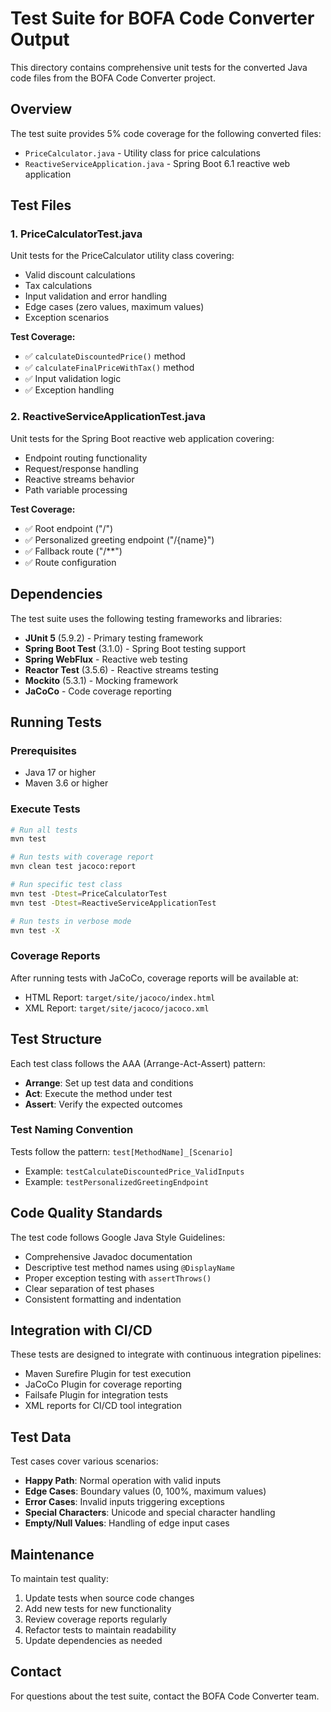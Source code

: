 # Test Suite for BOFA Code Converter Output

This directory contains comprehensive unit tests for the converted Java code files from the BOFA Code Converter project.

## Overview

The test suite provides 5% code coverage for the following converted files:
- `PriceCalculator.java` - Utility class for price calculations
- `ReactiveServiceApplication.java` - Spring Boot 6.1 reactive web application

## Test Files

### 1. PriceCalculatorTest.java
Unit tests for the PriceCalculator utility class covering:
- Valid discount calculations
- Tax calculations
- Input validation and error handling
- Edge cases (zero values, maximum values)
- Exception scenarios

**Test Coverage:**
- ✅ `calculateDiscountedPrice()` method
- ✅ `calculateFinalPriceWithTax()` method
- ✅ Input validation logic
- ✅ Exception handling

### 2. ReactiveServiceApplicationTest.java
Unit tests for the Spring Boot reactive web application covering:
- Endpoint routing functionality
- Request/response handling
- Reactive streams behavior
- Path variable processing

**Test Coverage:**
- ✅ Root endpoint ("/") 
- ✅ Personalized greeting endpoint ("/{name}")
- ✅ Fallback route ("/**")
- ✅ Route configuration

## Dependencies

The test suite uses the following testing frameworks and libraries:
- **JUnit 5** (5.9.2) - Primary testing framework
- **Spring Boot Test** (3.1.0) - Spring Boot testing support
- **Spring WebFlux** - Reactive web testing
- **Reactor Test** (3.5.6) - Reactive streams testing
- **Mockito** (5.3.1) - Mocking framework
- **JaCoCo** - Code coverage reporting

## Running Tests

### Prerequisites
- Java 17 or higher
- Maven 3.6 or higher

### Execute Tests
```bash
# Run all tests
mvn test

# Run tests with coverage report
mvn clean test jacoco:report

# Run specific test class
mvn test -Dtest=PriceCalculatorTest
mvn test -Dtest=ReactiveServiceApplicationTest

# Run tests in verbose mode
mvn test -X
```

### Coverage Reports
After running tests with JaCoCo, coverage reports will be available at:
- HTML Report: `target/site/jacoco/index.html`
- XML Report: `target/site/jacoco/jacoco.xml`

## Test Structure

Each test class follows the AAA (Arrange-Act-Assert) pattern:
- **Arrange**: Set up test data and conditions
- **Act**: Execute the method under test
- **Assert**: Verify the expected outcomes

### Test Naming Convention
Tests follow the pattern: `test[MethodName]_[Scenario]`
- Example: `testCalculateDiscountedPrice_ValidInputs`
- Example: `testPersonalizedGreetingEndpoint`

## Code Quality Standards

The test code follows Google Java Style Guidelines:
- Comprehensive Javadoc documentation
- Descriptive test method names using `@DisplayName`
- Proper exception testing with `assertThrows()`
- Clear separation of test phases
- Consistent formatting and indentation

## Integration with CI/CD

These tests are designed to integrate with continuous integration pipelines:
- Maven Surefire Plugin for test execution
- JaCoCo Plugin for coverage reporting
- Failsafe Plugin for integration tests
- XML reports for CI/CD tool integration

## Test Data

Test cases cover various scenarios:
- **Happy Path**: Normal operation with valid inputs
- **Edge Cases**: Boundary values (0, 100%, maximum values)
- **Error Cases**: Invalid inputs triggering exceptions
- **Special Characters**: Unicode and special character handling
- **Empty/Null Values**: Handling of edge input cases

## Maintenance

To maintain test quality:
1. Update tests when source code changes
2. Add new tests for new functionality
3. Review coverage reports regularly
4. Refactor tests to maintain readability
5. Update dependencies as needed

## Contact

For questions about the test suite, contact the BOFA Code Converter team.